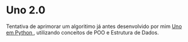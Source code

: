 # Uno 2.0

Tentativa de aprimorar um algoritimo já antes desenvolvido por mim [ Uno em Python ](https://github.com/NityanandaBarbosa/Uno-em-Python), utilizando conceitos de POO e Estrutura de Dados.